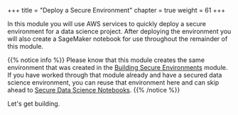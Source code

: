 +++
title = "Deploy a Secure Environment"
chapter = true
weight = 61
+++

In this module you will use AWS services to quickly deploy a secure environment for a data science project.  After deploying the environment you will also create a SageMaker notebook for use throughout the remainder of this module.  

{{% notice info %}}
Please know that this module creates the same environment that was created in the [Building Secure Environments](/security_for_sysops.html) module.  If you have worked through that module already and have a secured data science environment, you can reuse that environment here and can skip ahead to [Secure Data Science Notebooks](/security_for_users/notebook.html).
{{% /notice %}}

Let's get building.
